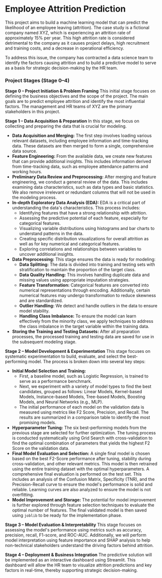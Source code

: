 # **Employee Attrition Prediction**

This project aims to build a machine learning model that can predict the likelihood of an employee leaving (attrition). The case study is a fictional company named XYZ, which is experiencing an attrition rate of approximately 15% per year. This high attrition rate is considered detrimental to the company as it causes project delays, high recruitment and training costs, and a decrease in operational efficiency.

To address this issue, the company has contracted a data science team to identify the factors causing attrition and to build a predictive model to serve as a basis for strategic decision-making by the HR team.

### **Project Stages (Stage 0–4)**

**Stage 0 – Project Initiation & Problem Framing**
This initial stage focuses on defining the business objectives and the scope of the project. The main goals are to predict employee attrition and identify the most influential factors. The management and HR teams of XYZ are the primary stakeholders in this project.

**Stage 1 – Data Acquisition & Preparation**
In this stage, we focus on collecting and preparing the data that is crucial for modeling.

* **Data Acquisition and Merging:** The first step involves loading various relevant datasets, including employee information and time-tracking data. These datasets are then merged to form a single, comprehensive data source.
* **Feature Engineering:** From the available data, we create new features that can provide additional insights. This includes information derived from time-tracking data, such as employee attendance patterns and working hours.
* **Preliminary Data Review and Preprocessing:** After merging and feature engineering, we conduct a general review of the data. This includes examining data characteristics, such as data types and basic statistics. We also remove irrelevant or redundant columns that will not be used in the modeling process.
* **In-depth Exploratory Data Analysis (EDA):** EDA is a critical part of understanding the data's characteristics. This process includes:
    * Identifying features that have a strong relationship with attrition.
    * Assessing the predictive potential of each feature, especially for categorical features.
    * Visualizing variable distributions using histograms and bar charts to understand patterns in the data.
    * Creating specific distribution visualizations for overall attrition as well as for key numerical and categorical features.
    * Exploring correlations and relationships between variables to uncover additional insights.
* **Data Preprocessing:** This stage ensures the data is ready for modeling:
    * **Data Splitting:** The data is divided into training and testing sets with stratification to maintain the proportion of the target class.
    * **Data Quality Handling:** This involves handling duplicate data and missing values using appropriate imputation strategies.
    * **Feature Transformation:** Categorical features are converted into numerical representations through encoding. Additionally, certain numerical features may undergo transformation to reduce skewness and are standardized.
    * **Outlier Handling:** We detect and handle outliers in the data to ensure model stability.
    * **Handling Class Imbalance:** To ensure the model can learn effectively from the minority class, we apply techniques to address the class imbalance in the target variable within the training data.
* **Storing the Training and Testing Datasets:** After all preparation processes, the processed training and testing data are saved for use in the subsequent modeling stage.

**Stage 2 – Model Development & Experimentation**
This stage focuses on systematic experimentation to build, evaluate, and select the best-performing model. The process is broken down into several key steps:

* **Initial Model Selection and Training:**
    * First, a baseline model, such as Logistic Regression, is trained to serve as a performance benchmark.
    * Next, we experiment with a variety of model types to find the best candidates, grouped as follows: Linear Models, Kernel-based Models, Instance-based Models, Tree-based Models, Boosting Models, and Neural Networks (e.g., MLP).
    * The initial performance of each model on the validation data is measured using metrics like F2 Score, Precision, and Recall. The results are summarized in a comparison table to identify the most promising models.
* **Hyperparameter Tuning:** The six best-performing models from the previous stage are selected for further optimization. The tuning process is conducted systematically using Grid Search with cross-validation to find the optimal combination of parameters that yields the highest F2 Score on the validation data.
* **Final Model Evaluation and Selection:** A single final model is chosen based on the best F2-Score performance after tuning, stability during cross-validation, and other relevant metrics. This model is then retrained using the entire training dataset with the optimal hyperparameters. A comprehensive final evaluation is performed on the test set. This includes an analysis of the Confusion Matrix, Specificity (TNR), and the Precision-Recall curve to ensure the model's performance is solid and reliable. Learning curves are also analyzed to ensure the model is not overfitting.
* **Model Improvement and Storage:** The potential for model improvement is further explored through feature selection techniques to evaluate the optimal number of features. The final validated model is then saved using `joblib` to be ready for the implementation phase.

**Stage 3 – Model Evaluation & Interpretability**
This stage focuses on assessing the model's performance using metrics such as accuracy, precision, recall, F1-score, and ROC-AUC. Additionally, we will perform model interpretation using feature importance and SHAP analysis to help non-technical stakeholders understand the driving factors behind attrition.

**Stage 4 – Deployment & Business Integration**
The predictive solution will be implemented as an interactive dashboard using Streamlit. This dashboard will allow the HR team to visualize attrition predictions and key factors in real-time, thereby supporting strategic decision-making.
